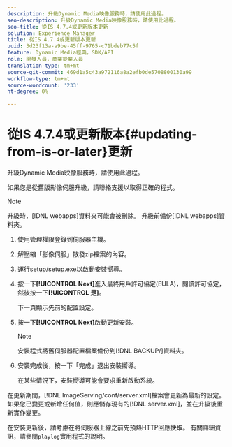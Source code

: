 ```yaml
---
description: 升級Dynamic Media映像服務時，請使用此過程。
seo-description: 升級Dynamic Media映像服務時，請使用此過程。
seo-title: 從IS 4.7.4或更新版本更新
solution: Experience Manager
title: 從IS 4.7.4或更新版本更新
uuid: 3d23f13a-a9be-45ff-9765-c71bdeb77c5f
feature: Dynamic Media經典，SDK/API
role: 開發人員，商業從業人員
translation-type: tm+mt
source-git-commit: 469d1a5c43a972116a8a2efb0de5708800130a99
workflow-type: tm+mt
source-wordcount: '233'
ht-degree: 0%

---
```



# 從IS 4.7.4或更新版本{#updating-from-is-or-later}更新

升級Dynamic Media映像服務時，請使用此過程。

如果您是從舊版影像伺服升級，請聯絡支援以取得正確的程式。

>[!NOTE]
>
>升級時，[!DNL webapps]資料夾可能會被刪除。 升級前備份[!DNL webapps]資料夾。

1. 使用管理權限登錄到伺服器主機。
1. 解壓縮「影像伺服」散發zip檔案的內容。
1. 運行setup/setup.exe以啟動安裝嚮導。
1. 按一下&#x200B;**[!UICONTROL Next]**&#x200B;進入最終用戶許可協定(EULA)，閱讀許可協定，然後按一下&#x200B;**[!UICONTROL 是]**。

   下一頁顯示先前的配置設定。
1. 按一下&#x200B;**[!UICONTROL Next]**&#x200B;啟動更新安裝。

   >[!NOTE]
   >
   >安裝程式將舊伺服器配置檔案備份到[!DNL BACKUP/]資料夾。

1. 安裝完成後，按一下「完成」退出安裝嚮導。

   在某些情況下，安裝嚮導可能會要求重新啟動系統。

在更新期間，[!DNL ImageServing/conf/server.xml]檔案會更新為最新的設定。 如果您已變更或新增任何值，則應儲存現有的[!DNL server.xml]，並在升級後重新實作變更。

在安裝更新後，請考慮在將伺服器上線之前先預熱HTTP回應快取。 有關詳細資訊，請參閱`playlog`實用程式的說明。
